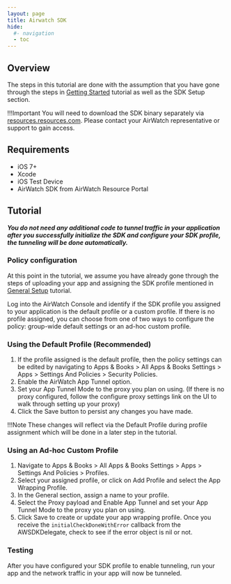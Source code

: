 ```yaml
---
layout: page
title: Airwatch SDK
hide:
  #- navigation
  - toc
---
```


## Overview

The steps in this tutorial are done with the assumption that you have gone through the steps in [Getting Started](../index.md) tutorial as well as the SDK Setup section.

!!!Important
    You will need to download the SDK binary separately via [resources.resources.com](resources.resources.com). Please contact your AirWatch representative or support to gain access.

## Requirements

- iOS 7+
- Xcode
- iOS Test Device
- AirWatch SDK from AirWatch Resource Portal

## Tutorial

***You do not need any additional code to tunnel traffic in your application after you successfully initialize the SDK and configure your SDK profile, the tunneling will be done automatically.***

### Policy configuration

At this point in the tutorial, we assume you have already gone through the steps of uploading your app and assigning the SDK profile mentioned in [General Setup](../index.md) tutorial.

Log into the AirWatch Console and identify if the SDK profile you assigned to your application is the default profile or a custom profile. If there is no profile assigned, you can choose from one of two ways to configure the policy: group-wide default settings or an ad-hoc custom profile.

### Using the Default Profile (Recommended)

1. If the profile assigned is the default profile, then the policy settings can be edited by navigating to Apps & Books > All Apps & Books Settings > Apps > Settings And Policies > Security Policies.
2. Enable the AirWatch App Tunnel option.
3. Set your App Tunnel Mode to the proxy you plan on using. (If there is no proxy configured, follow the configure proxy settings link on the UI to walk through setting up your proxy)
4. Click the Save button to persist any changes you have made.

!!!Note
    These changes will reflect via the Default Profile during profile assignment which will be done in a later step in the tutorial.

### Using an Ad-hoc Custom Profile

1. Navigate to Apps & Books > All Apps & Books Settings > Apps > Settings And Policies > Profiles.
2. Select your assigned profile, or click on Add Profile and select the App Wrapping Profile.
3. In the General section, assign a name to your profile.
4. Select the Proxy payload and Enable App Tunnel and set your App Tunnel Mode to the proxy you plan on using.
5. Click Save to create or update your app wrapping profile.
Once you receive the `initialCheckDoneWithError` callback from the AWSDKDelegate, check to see if the error object is nil or not.

### Testing

After you have configured your SDK profile to enable tunneling, run your app and the network traffic in your app will now be tunneled.
